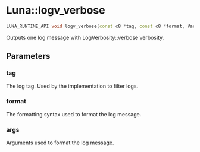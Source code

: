 # Luna::logv_verbose

```c++
LUNA_RUNTIME_API void logv_verbose(const c8 *tag, const c8 *format, VarList args)
```

Outputs one log message with LogVerbosity::verbose verbosity. 



## Parameters
### tag
The log tag. Used by the implementation to filter logs. 

### format
The formatting syntax used to format the log message. 

### args
Arguments used to format the log message. 

